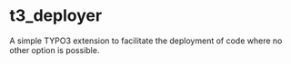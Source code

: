 # t3_deployer
A simple TYPO3 extension to facilitate the deployment of code where no other option is possible.
